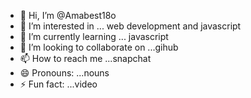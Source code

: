 - 👋 Hi, I’m @Amabest18o
- 👀 I’m interested in ... web development and javascript
- 🌱 I’m currently learning ... javascript
- 💞️ I’m looking to collaborate on ...gihub
- 📫 How to reach me ...snapchat
- 😄 Pronouns: ...nouns
- ⚡ Fun fact: ...video

<!---
Amabest18o/Amabest18o is a ✨ special ✨ repository because its `README.md` (this file) appears on your GitHub profile.
You can click the Preview link to take a look at your changes.
--->
